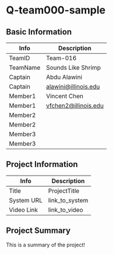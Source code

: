 # Q-team000-sample

## Basic Information

|   Info      |        Description     |
| ----------- | ---------------------- |
| TeamID      |        Team-016        |
| TeamName    |         Sounds Like Shrimp         |
| Captain     |       Abdu Alawini     |
| Captain     |  alawini@illinois.edu  |
| Member1     |        Vincent Chen      |
| Member1     |   vfchen2@illinois.edu  |
| Member2     |                        |
| Member2     |                        |
| Member3     |                        |
| Member3     |                        |

## Project Information

|   Info      |        Description     |
| ----------- | ---------------------- |
|  Title      |       ProjectTitle     |
| System URL  |      link_to_system    |
| Video Link  |      link_to_video     |

## Project Summary

This is a summary of the project!
